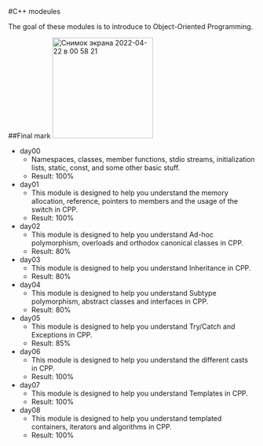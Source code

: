 #C++ modeules

The goal of these modules is to introduce to Object-Oriented Programming.

##Final mark
<img width="205" alt="Снимок экрана 2022-04-22 в 00 58 21" src="https://user-images.githubusercontent.com/36243405/164558753-31821c2e-4888-4094-af89-8490b15a9bd0.png">

- day00 
  - Namespaces, classes, member functions, stdio streams, initialization lists, static, const, and some other basic stuff.
  - Result: 100%
- day01
  - This module is designed to help you understand the memory allocation, reference, pointers to members and the usage of the switch in CPP.
  - Result: 100%
- day02
  - This module is designed to help you understand Ad-hoc polymorphism, overloads and orthodox canonical classes in CPP.
  - Result: 80%
- day03
  - This module is designed to help you understand Inheritance in CPP.
  - Result: 80%
- day04
  - This module is designed to help you understand Subtype polymorphism, abstract classes and interfaces in CPP.
  - Result: 80%
- day05
  - This module is designed to help you understand Try/Catch and Exceptions in CPP.
  - Result: 85%
- day06
  - This module is designed to help you understand the different casts in CPP.
  - Result: 100%
- day07
  - This module is designed to help you understand Templates in CPP.
  - Result: 100%
- day08
  - This module is designed to help you understand templated containers, iterators and algorithms in CPP.
  - Result: 100%
